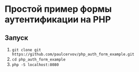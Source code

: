 # Простой пример формы аутентификации на PHP

## Запуск

1. `git clone git https://github.com/paulcervov/php_auth_form_example.git`
2. `cd php_auth_form_example`
3. `php -S localhost:8080`
